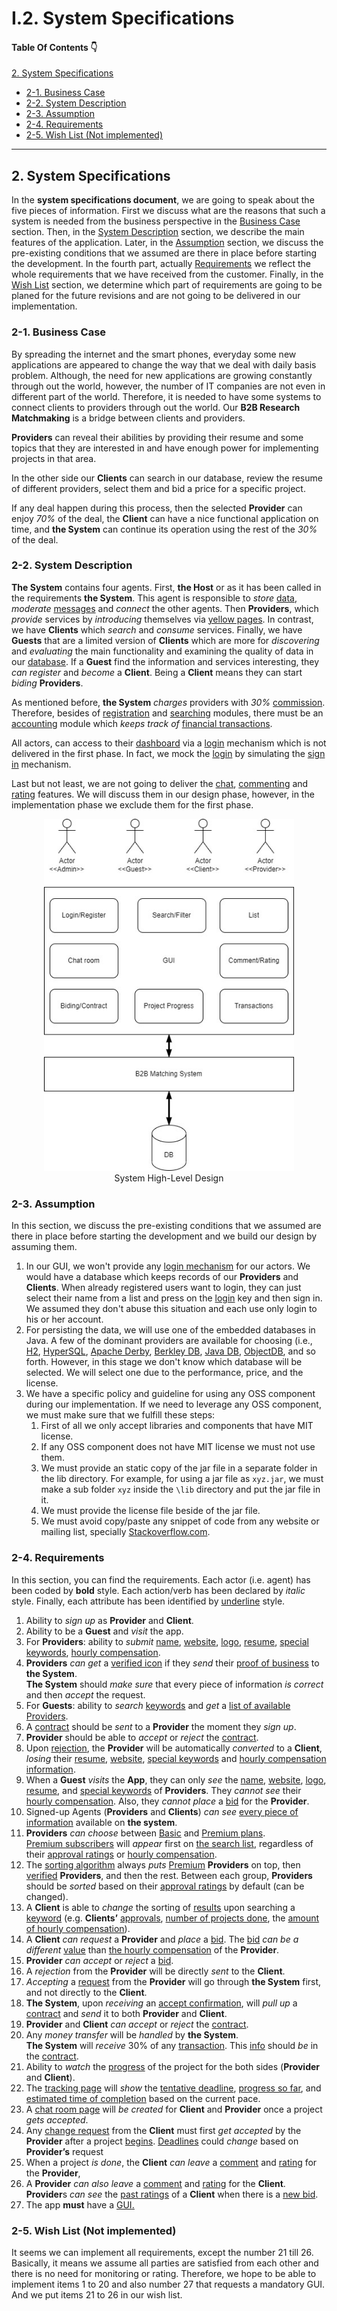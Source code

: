 
# I.2. System Specifications

#### Table Of Contents :point_down:

[2. System Specifications](#2-system-specifications)
   - [2-1. Business Case](#2-1-business-case)
   - [2-2. System Description](#2-2-system-description)
   - [2-3. Assumption](#2-3-assumption)
   - [2-4. Requirements](#2-4-requirements)
   - [2-5. Wish List (Not implemented)](#2-5-wish-list-not-implemented)

<hr/>

## 2. System Specifications

In the **system specifications document**, we are going to speak about the five pieces of information. First we discuss what are the reasons that such a system is needed from the business perspective in the [Business Case](#2-1-business-case) section. Then, in the [System Description](#2-2-system-description) section, we describe the main features of the application. Later, in the [Assumption](#2-3-assumption) section, we discuss the pre-existing conditions that we assumed are there in place before starting the development. In the fourth part, actually [Requirements](#2-4-requirements) we reflect the whole requirements that we have received from the customer. Finally, in the [Wish List](#2-5-wish-list-not-implemented) section, we determine which part of requirements are going to be planed for the future revisions and are not going to be delivered in our implementation. 

### 2-1. Business Case

By spreading the internet and the smart phones, everyday some new  applications are appeared to change the way that we deal with daily basis problem. Although, the need for new applications are growing constantly through out the world, however, the number of IT companies are not even in different part of the world. Therefore, it is needed to have some systems to connect clients to providers through out the world. Our **B2B Research Matchmaking** is a bridge between clients and providers. 

**Providers** can reveal their abilities by providing their resume and some topics that they are interested in and have enough power for implementing projects in that area. 

In the other side our **Clients** can search in our database, review the resume of different providers, select them and bid a price for a specific project. 

If any deal happen during this process, then the selected **Provider** can enjoy *70%* of the deal, the **Client** can have a nice functional application on time, and **the System** can continue its operation using the rest of the *30%* of the deal.  

### 2-2. System Description

**The System** contains four agents. First, **the Host** or as it has been called in the requirements **the System**. This agent is responsible to *store* <ins>data</ins>, *moderate* <ins>messages</ins> and *connect* the other agents. Then **Providers**, which *provide* services by *introducing* themselves via <ins>yellow pages</ins>. In contrast, we have **Clients** which *search* and *consume* services. Finally, we have **Guests** that are a limited version of **Clients** which are more for *discovering* and *evaluating* the main functionality and examining the quality of data in our <ins>database</ins>. If a **Guest** find the information and services interesting, they *can register* and *become* a **Client**. Being a **Client** means they can start *biding* **Providers**.

As mentioned before, **the System** *charges* providers with *30%* <ins>commission</ins>. Therefore, besides of <ins>registration</ins> and <ins>searching</ins> modules, there must be an <ins>accounting</ins> module which *keeps track of* <ins>financial transactions</ins>.

All actors, can access to their <ins>dashboard</ins> via a <ins>login</ins> mechanism which is not delivered in the first phase. In fact, we mock the <ins>login</ins> by simulating the <ins>sign in</ins> mechanism.

Last but not least, we are not going to deliver the <ins>chat</ins>, <ins>commenting</ins> and <ins>rating</ins> features. We will discuss them in our design phase, however, in the implementation phase we exclude them for the first phase.   

<p align="center">
<img src="./images/image1.jpg" alt="System High-Level Design" width="400"/>
<br/><span>System High-Level Design</span>
</p>

### 2-3. Assumption

In this section, we discuss the pre-existing conditions that we assumed are there in place before starting the development and we build our design by assuming them.

1. In our GUI, we won't provide any <ins>login mechanism</ins> for our actors. We would have a database which keeps records of our **Providers** and **Clients**. When already registered users want to login, they can just select their name from a list and press on the <ins>login</ins> key and then sign in. We assumed they don't abuse this situation and each use only login to his or her account.  
2. For persisting the data, we will use one of the embedded databases in Java. A few of the dominant providers are available for choosing (i.e., [H2](http://www.h2database.com/html/main.html), [HyperSQL](http://hsqldb.org/), [Apache Derby](http://db.apache.org/derby/), [Berkley DB](https://www.oracle.com/database/technologies/related/berkeleydb.html), [Java DB](https://www.oracle.com/technetwork/java/javadb/overview/index.html), [ObjectDB](http://www.objectdb.com/), and so forth. However, in this stage we don't know which database will be selected. We will select one due to the performance, price, and the license. 
3. We have a specific policy and guideline for using any OSS component during our implementation. If we need to leverage any OSS component, we must make sure that we fulfill these steps:
   1. First of all we only accept libraries and components that have MIT license.
   2. If any OSS component does not have MIT license we must not use them. 
   3. We must provide an static copy of the jar file in a separate folder in the lib directory. For example, for using a jar file as `xyz.jar`, we must make a sub folder `xyz` inside the `\lib` directory and put the jar file in it.  
   4. We must provide the license file beside of the jar file. 
   5. We must avoid copy/paste any snippet of code from any website or mailing list, specially [Stackoverflow.com](https://stackoverflow.com/).


### 2-4. Requirements

In this section, you can find the requirements. Each actor (i.e. agent) has been coded by **bold** style. Each action/verb has been declared by *italic* style. Finally, each attribute has been identified by <ins>underline</ins> style.

1. Ability to *sign up* as **Provider** and **Client**.
2. Ability to be a **Guest** and *visit* the app.
3. For **Providers**: ability to *submit* <ins>name</ins>, <ins>website</ins>, <ins>logo</ins>, <ins>resume</ins>, <ins>special keywords</ins>, <ins>hourly compensation</ins>.
4. **Providers** *can get* a <ins>verified icon</ins> if they *send* their <ins>proof of business</ins> to **the System**. <br/>**The System** should *make sure* that every piece of information *is correct* and then *accept* the request.
5. For **Guests**: ability to *search* <ins>keywords</ins> and *get* a <ins>list of available Providers</ins>.
6. A <ins>contract</ins> should be *sent* to a **Provider** the moment they *sign up*. 
7. **Provider** should be able to *accept* or *reject* the <ins>contract</ins>.
8. Upon <ins>rejection</ins>, the **Provider** will be automatically *converted* to a **Client**, *losing* their <ins>resume</ins>, <ins>website</ins>, <ins>special keywords</ins> and <ins>hourly compensation information</ins>.
9.  When a **Guest** *visits* the **App**, they can only *see* the <ins>name</ins>, <ins>website</ins>, <ins>logo</ins>, <ins>resume</ins>, and <ins>special keywords</ins> of **Providers**. They *cannot see* their <ins>hourly compensation</ins>. Also, they *cannot place* a <ins>bid</ins> for the **Provider**.
10. Signed-up Agents (**Providers** and **Clients**) *can see* <ins>every piece of information</ins> available on **the system**.
11. **Providers** *can choose* between <ins>Basic</ins> and <ins>Premium plans</ins>. <br/><ins>Premium subscribers</ins> will *appear* first on <ins>the search list</ins>, regardless of their <ins>approval ratings</ins> or <ins>hourly compensation</ins>.
12. The <ins>sorting algorithm</ins> always *puts* <ins>Premium</ins> **Providers** on top, then <ins>verified</ins> **Providers**, and then the rest. Between each group, **Providers** should be *sorted* based on their <ins>approval ratings</ins> by default (can be changed).
13. A **Client** is able to *change* the sorting of <ins>results</ins> upon searching a <ins>keyword</ins> (e.g. **Clients’** <ins>approvals</ins>, <ins>number of projects done</ins>, the <ins>amount of hourly compensation</ins>).
14. A **Client** *can request* a **Provider** and *place* a <ins>bid</ins>. The <ins>bid</ins> *can be a different* <ins>value</ins> than <ins>the hourly compensation</ins> of the **Provider**.
15. **Provider** *can accept* or *reject* a <ins>bid</ins>.
16. A *rejection* from the **Provider** will be directly *sent* to the **Client**.
17. *Accepting* a <ins>request</ins> from the **Provider** will go through **the System** first, and not directly to the **Client**.
18. **The System**, upon *receiving* an <ins>accept confirmation</ins>, will *pull up* a <ins>contract</ins> and *send* it to both **Provider** and **Client**.
19. **Provider** and **Client** *can accept* or *reject* the <ins>contract</ins>.
20. Any *money transfer* will be *handled* by **the System**. <br/> **The System** will *receive* 30% of any <ins>transaction</ins>. This <ins>info</ins> should *be* in the <ins>contract</ins>.
21. Ability to *watch* the <ins>progress</ins> of the project for the both sides (**Provider** and **Client**).
22. The <ins>tracking page</ins> will *show* the <ins>tentative deadline</ins>, <ins>progress so far</ins>, and <ins>estimated time of completion</ins> based on the current pace.
23. A <ins>chat room page</ins> will *be created* for **Client** and **Provider** once a project *gets accepted*.
24. Any <ins>change request</ins> from the **Client** must first *get accepted* by the **Provider** after a project <ins>begins</ins>. <ins>Deadlines</ins> could *change* based on **Provider’s** request
25. When a project *is done*, the **Client** *can leave* a <ins>comment</ins> and <ins>rating</ins> for the **Provider**,
26. A **Provider** *can also leave* a <ins>comment</ins> and <ins>rating</ins> for the **Client**. **Provider**s *can see* the <ins>past ratings</ins> of a **Client** when there is a <ins>new bid</ins>.
27. The app **must** have a <ins>GUI<ins>.

### 2-5. Wish List (Not implemented)
It seems we can implement all requirements, except the number 21 till 26. Basically, it means we assume all parties are satisfied from each other and there is no need for monitoring or rating. Therefore, we hope to be able to implement items 1 to 20 and also number 27 that requests a mandatory GUI. And we put items 21 to 26 in our wish list. 